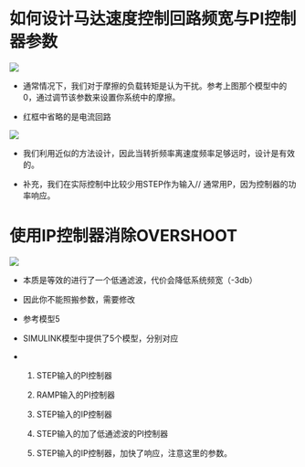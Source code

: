 # 如何设计马达速度控制回路频宽与PI控制器参数



![](C:\Users\james\Desktop\TP\images\2024-04-29-01-28-58-image.png)

+ 通常情况下，我们对于摩擦的负载转矩是认为干扰。参考上图那个模型中的0，通过调节该参数来设置你系统中的摩擦。

+ 红框中省略的是电流回路



![](C:\Users\james\Desktop\TP\images\2024-04-29-01-45-31-image.png)

+ 我们利用近似的方法设计，因此当转折频率离速度频率足够远时，设计是有效的。



+ 补充，我们在实际控制中比较少用STEP作为输入// 通常用P，因为控制器的功率响应。



# 使用IP控制器消除OVERSHOOT

![](C:\Users\james\Desktop\TP\images\2024-04-29-02-30-12-image.png)

+ 本质是等效的进行了一个低通滤波，代价会降低系统频宽（-3db）

+ 因此你不能照搬参数，需要修改

+ 参考模型5



+ SIMULINK模型中提供了5个模型，分别对应

+ 1. STEP输入的PI控制器
  
  2. RAMP输入的PI控制器
  
  3. STEP输入的IP控制器
  
  4. STEP输入的加了低通滤波的PI控制器
  
  5. STEP输入的IP控制器，加快了响应，注意这里的参数。


